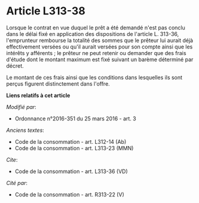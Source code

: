 # Article L313-38

Lorsque le contrat en vue duquel le prêt a été demandé n'est pas conclu dans le délai fixé en application des dispositions de
l'article L. 313-36, l'emprunteur rembourse la totalité des sommes que le prêteur lui aurait déjà effectivement versées ou
qu'il aurait versées pour son compte ainsi que les intérêts y afférents ; le prêteur ne peut retenir ou demander que des
frais d'étude dont le montant maximum est fixé suivant un barème déterminé par décret. 

Le montant de ces frais ainsi que les conditions dans lesquelles ils sont perçus figurent distinctement dans l'offre.

**Liens relatifs à cet article**

_Modifié par_:

  - Ordonnance n°2016-351 du 25 mars 2016 - art. 3

_Anciens textes_:

  - Code de la consommation - art. L312-14 (Ab)
  - Code de la consommation - art. L313-23 (MMN)

_Cite_:

  - Code de la consommation - art. L313-36 (VD)

_Cité par_:

  - Code de la consommation - art. R313-22 (V)
